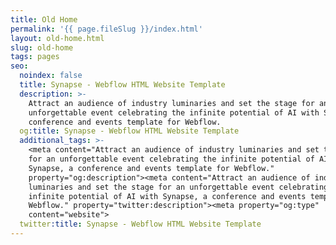 ```yaml
---
title: Old Home
permalink: '{{ page.fileSlug }}/index.html'
layout: old-home.html
slug: old-home
tags: pages
seo:
  noindex: false
  title: Synapse - Webflow HTML Website Template
  description: >-
    Attract an audience of industry luminaries and set the stage for an
    unforgettable event celebrating the infinite potential of AI with Synapse, a
    conference and events template for Webflow.
  og:title: Synapse - Webflow HTML Website Template
  additional_tags: >-
    <meta content="Attract an audience of industry luminaries and set the stage
    for an unforgettable event celebrating the infinite potential of AI with
    Synapse, a conference and events template for Webflow."
    property="og:description"><meta content="Attract an audience of industry
    luminaries and set the stage for an unforgettable event celebrating the
    infinite potential of AI with Synapse, a conference and events template for
    Webflow." property="twitter:description"><meta property="og:type"
    content="website">
  twitter:title: Synapse - Webflow HTML Website Template
---
```



